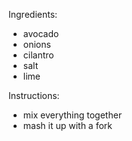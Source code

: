 Ingredients:
* avocado
* onions
* cilantro
* salt
* lime

Instructions:
* mix everything together
* mash it up with a fork
